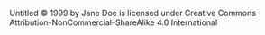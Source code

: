 Untitled © 1999 by Jane Doe is licensed under Creative Commons Attribution-NonCommercial-ShareAlike 4.0 International
